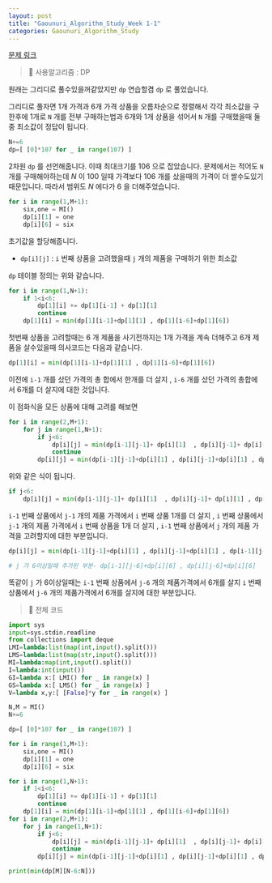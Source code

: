 ```yaml
---
layout: post
title: "Gaounuri_Algorithm_Study_Week 1-1"
categories: Gaounuri_Algorithm_Study
---
```


[문제 링크](https://www.acmicpc.net/problem/1049)

> 📌 사용알고리즘 : DP


원래는 그리디로 풀수있을꺼같았지만 `dp` 연습할겸 `dp` 로 풀었습니다.

그리디로 풀자면 1개 가격과 6개 가격 상품을 오름차순으로 정렬해서 각각 최소값을 구한후에
1개로 `N` 개를 전부 구매하는법과 6개와 1개 상품을 섞어서 `N` 개를 구매했을때 둘중 최소값이 정답이 됩니다.

```python
N+=6
dp=[ [0]*107 for _ in range(107) ]
```

2차원 `dp` 를 선언해줍니다. 이때 최대크기를 106 으로 잡았습니다.
문제에서는 적어도 `N` 개를 구매해야하는데 $N$ 이 100 일때 가격보다 106 개를 샀을때의 가격이 더 쌀수도있기 때문입니다. 따라서 범위도  $N$ 에다가 6 을 더해주었습니다.

```python
for i in range(1,M+1):
    six,one = MI()
    dp[i][1] = one
    dp[i][6] = six
```

초기값을 할당해줍니다. 

* `dp[i][j]` : `i` 번째 상품을 고려했을때 `j` 개의 제품을 구매하기 위한 최소값

`dp` 테이블 정의는 위와 같습니다.

```python
for i in range(1,N+1):
    if 1<i<6:
        dp[1][i] += dp[1][i-1] + dp[1][1]
        continue
    dp[1][i] = min(dp[1][i-1]+dp[1][1] , dp[1][i-6]+dp[1][6])
```
    
첫번째 상품을 고려할때는 6 개 제품을 사기전까지는  1개 가격을 계속 더해주고
6개 제품을 살수있을때 의사코드는 다음과 같습니다.

```python
dp[1][i] = min(dp[1][i-1]+dp[1][1] , dp[1][i-6]+dp[1][6])
```
이전에 `i-1` 개를 샀던 가격의 총 합에서 한개를 더 살지 , `i-6` 개를 샀던 가격의 총합에서 6개를 더 살지에 대한 것입니다.

이 점화식을 모든 상품에 대해 고려를 해보면

```python
for i in range(2,M+1):
    for j in range(1,N+1):
        if j<6:
            dp[i][j] = min(dp[i-1][j-1]+ dp[i][1]  , dp[i][j-1]+ dp[i][1] , dp[i-1][j])
            continue
        dp[i][j] = min(dp[i-1][j-1]+dp[i][1] , dp[i][j-1]+dp[i][1] , dp[i-1][j-6]+dp[i][6] , dp[i][j-6]+dp[i][6] , dp[i-1][j])
```
위와 같은 식이 됩니다.

```python
if j<6:
	dp[i][j] = min(dp[i-1][j-1]+ dp[i][1]  , dp[i][j-1]+ dp[i][1] , dp[i-1][j])
```

`i-1` 번째 상품에서 `j-1`	 개의 제품 가격에서 `i` 번째 상품 1개를 더 살지 , `i` 번째 상품에서 `j-1` 개의 제품 가격에서 `i` 번째 상품을 1개 더 살지 , `i-1` 번째 상품에서 `j` 개의 제품 가격을 고려할지에 대한 부분입니다.

```python
dp[i][j] = min(dp[i-1][j-1]+dp[i][1] , dp[i][j-1]+dp[i][1] , dp[i-1][j-6]+dp[i][6] , dp[i][j-6]+dp[i][6] , dp[i-1][j])

# j 가 6이상일때 추가된 부분- dp[i-1][j-6]+dp[i][6] , dp[i][j-6]+dp[i][6]
```
똑같이 `j` 가 6이상일때는 `i-1` 번째 상품에서 `j-6` 개의 제품가격에서 6개를 살지
`i` 번째 상품에서 `j-6` 개의 제품가격에서 6개를 살지에 대한 부분입니다.

> 📌 전체 코드

```python
import sys
input=sys.stdin.readline
from collections import deque
LMI=lambda:list(map(int,input().split()))
LMS=lambda:list(map(str,input().split()))
MI=lambda:map(int,input().split())
I=lambda:int(input())
GI=lambda x:[ LMI() for _ in range(x) ]
GS=lambda x:[ LMS() for _ in range(x) ]
V=lambda x,y:[ [False]*y for _ in range(x) ]

N,M = MI()
N+=6

dp=[ [0]*107 for _ in range(107) ]

for i in range(1,M+1):
    six,one = MI()
    dp[i][1] = one
    dp[i][6] = six

for i in range(1,N+1):
    if 1<i<6:
        dp[1][i] += dp[1][i-1] + dp[1][1]
        continue
    dp[1][i] = min(dp[1][i-1]+dp[1][1] , dp[1][i-6]+dp[1][6])
for i in range(2,M+1):
    for j in range(1,N+1):
        if j<6:
            dp[i][j] = min(dp[i-1][j-1]+ dp[i][1]  , dp[i][j-1]+ dp[i][1] , dp[i-1][j])
            continue
        dp[i][j] = min(dp[i-1][j-1]+dp[i][1] , dp[i][j-1]+dp[i][1] , dp[i-1][j-6]+dp[i][6] , dp[i][j-6]+dp[i][6] , dp[i-1][j])

print(min(dp[M][N-6:N]))
```
